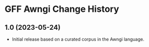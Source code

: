 GFF Awngi Change History
========================

1.0 (2023-05-24)
----------------
* Initial release based on a curated corpus in the Awngi language.
